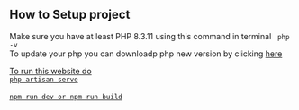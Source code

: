 
## How to Setup project

Make sure you have at least PHP 8.3.11 using this command in terminal
`` 
php -v
``
<br>
To update your php you can downloadp php new version by clicking <a href="https://windows.php.net/downloads/releases/php-8.3.12-nts-Win32-vs16-x64.zip">here

To run this website do
<br>
``
php artisan serve
``
<br>
<br>
``
npm run dev or npm run build
``

